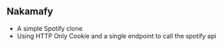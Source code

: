 ## Nakamafy

- A simple Spotify clone
- Using HTTP Only Cookie and a single
  endpoint to call the spotify api

